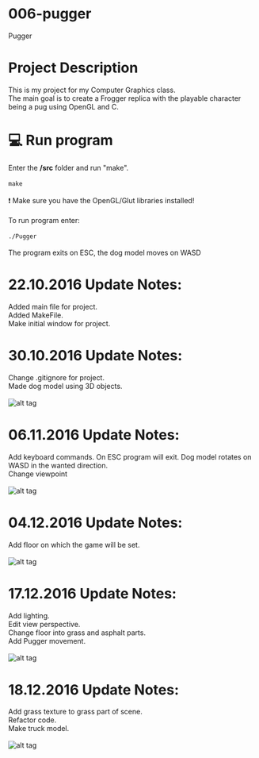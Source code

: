 # 006-pugger
Pugger

# Project Description
This is my project for my Computer Graphics class. <br />
The main goal is to create a Frogger replica with the playable character being a pug using OpenGL and C. <br />

# :computer: Run program
Enter the **/src** folder and run "make". <br /> <br />
`make` <br /> <br />
:exclamation: Make sure you have the OpenGL/Glut libraries installed! <br /> <br />
To run program enter:  <br /> <br />
`./Pugger` <br /> <br />
The program exits on ESC, the dog model moves on WASD <br />

# 22.10.2016 Update Notes:
Added main file for project. <br />
Added MakeFile. <br />
Make initial window for project. <br />

# 30.10.2016 Update Notes:
Change .gitignore for project. <br />
Made dog model using 3D objects. <br /> <br />
![alt tag](https://github.com/MATF-RG16/RG16-006-plugger/blob/master/img/screenshot_30_10.png)

# 06.11.2016 Update Notes:
Add keyboard commands. On ESC program will exit. Dog model rotates on WASD in the wanted direction. <br />
Change viewpoint <br /> <br />
![alt tag](https://github.com/MATF-RG16/RG16-006-plugger/blob/master/img/screenshot_6_11_2016.png)

# 04.12.2016 Update Notes:
Add floor on which the game will be set. <br /> <br />
![alt tag](https://github.com/MATF-RG16/RG16-006-plugger/blob/master/img/screenshot_2016_12_04.png)

# 17.12.2016 Update Notes:
Add lighting. <br />
Edit view perspective. <br />
Change floor into grass and asphalt parts. <br />
Add Pugger movement. <br /> <br />
![alt tag](https://github.com/MATF-RG16/RG16-006-plugger/blob/master/img/Screenshot_2016-12-17.png)

# 18.12.2016 Update Notes:
Add grass texture to grass part of scene. <br />
Refactor code. <br />
Make truck model. <br /> <br />
![alt tag](https://github.com/MATF-RG16/RG16-006-plugger/blob/master/img/screenshot_2016-12-19.png)
